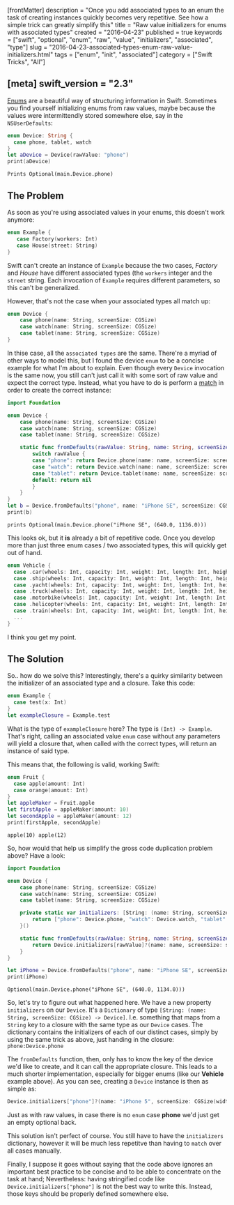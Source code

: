 [frontMatter]
description = "Once you add associated types to an enum the task of creating instances quickly becomes very repetitive. See how a simple trick can greatly simplify this"
title = "Raw value initializers for enums with associated types"
created = "2016-04-23"
published = true
keywords = ["swift", "optional", "enum", "raw", "value", "initializers", "associated", "type"]
slug = "2016-04-23-associated-types-enum-raw-value-initializers.html"
tags = ["enum", "init", "associated"]
category = ["Swift Tricks", "All"]

[meta]
swift_version = "2.3"
---

[Enums](https://appventure.me/2015/10/17/advanced-practical-enum-examples/)
are a beautiful way of structuring information in Swift. Sometimes you
find yourself initializing enums from raw values, maybe because the
values were intermittendly stored somewhere else, say in the
`NSUserDefaults`:

``` Swift
enum Device: String {
  case phone, tablet, watch
}
let aDevice = Device(rawValue: "phone")
print(aDevice)
```

``` {.example}
Prints Optional(main.Device.phone)
```

## The Problem

As soon as you\'re using associated values in your enums, this doesn\'t
work anymore:

``` Swift
enum Example {
   case Factory(workers: Int)
   case House(street: String)
}
```

Swift can\'t create an instance of `Example` because the two cases,
*Factory* and *House* have different associated types (the `workers`
integer and the `street` string. Each invocation of `Example` requires
different parameters, so this can\'t be generalized.

However, that\'s not the case when your associated types all match up:

``` Swift
enum Device {
    case phone(name: String, screenSize: CGSize)
    case watch(name: String, screenSize: CGSize)
    case tablet(name: String, screenSize: CGSize)
}
```

In thise case, all the `associated types` are the same. There\'re a
myriad of other ways to model this, but I found the device `enum` to be
a concise example for what I\'m about to explain. Even though every
`Device` invocation is the same now, you still can\'t just call it with
some sort of raw value and expect the correct type. Instead, what you
have to do is perform a
[match](https://appventure.me/2015/08/20/swift-pattern-matching-in-detail/)
in order to create the correct instance:

``` Swift
import Foundation

enum Device {
    case phone(name: String, screenSize: CGSize)
    case watch(name: String, screenSize: CGSize)
    case tablet(name: String, screenSize: CGSize)

    static func fromDefaults(rawValue: String, name: String, screenSize: CGSize) -> Device? {
        switch rawValue {
        case "phone": return Device.phone(name: name, screenSize: screenSize)
        case "watch": return Device.watch(name: name, screenSize: screenSize)
        case "tablet": return Device.tablet(name: name, screenSize: screenSize)
        default: return nil
        }
    }
}
let b = Device.fromDefaults("phone", name: "iPhone SE", screenSize: CGSize(width: 640, height: 1136))
print(b)
```

``` {.example}
prints Optional(main.Device.phone("iPhone SE", (640.0, 1136.0)))
```

This looks ok, but it **is** already a bit of repetitive code. Once you
develop more than just three enum cases / two associated types, this
will quickly get out of hand.

``` Swift
enum Vehicle {
  case .car(wheels: Int, capacity: Int, weight: Int, length: Int, height: Int, width: Int, color: Int, name: Int, producer: Int, creation: NSDate, amountOfProducedUnits: Int)
  case .ship(wheels: Int, capacity: Int, weight: Int, length: Int, height: Int, width: Int, color: Int, name: Int, producer: Int, creation: NSDate, amountOfProducedUnits: Int)
  case .yacht(wheels: Int, capacity: Int, weight: Int, length: Int, height: Int, width: Int, color: Int, name: Int, producer: Int, creation: NSDate, amountOfProducedUnits: Int)
  case .truck(wheels: Int, capacity: Int, weight: Int, length: Int, height: Int, width: Int, color: Int, name: Int, producer: Int, creation: NSDate, amountOfProducedUnits: Int)
  case .motorbike(wheels: Int, capacity: Int, weight: Int, length: Int, height: Int, width: Int, color: Int, name: Int, producer: Int, creation: NSDate, amountOfProducedUnits: Int)
  case .helicopter(wheels: Int, capacity: Int, weight: Int, length: Int, height: Int, width: Int, color: Int, name: Int, producer: Int, creation: NSDate, amountOfProducedUnits: Int)
  case .train(wheels: Int, capacity: Int, weight: Int, length: Int, height: Int, width: Int, color: Int, name: Int, producer: Int, creation: NSDate, amountOfProducedUnits: Int)
  ...
}
```

I think you get my point.

## The Solution

So.. how do we solve this? Interestingly, there\'s a quirky similarity
between the initializer of an associated type and a closure. Take this
code:

``` Swift
enum Example {
  case test(x: Int)
}
let exampleClosure = Example.test
```

What is the type of `exampleClosure` here? The type is
`(Int) -> Example`. That\'s right, calling an associated value `enum`
case without any parameters will yield a closure that, when called with
the correct types, will return an instance of said type.

This means that, the following is valid, working Swift:

``` Swift
enum Fruit {
  case apple(amount: Int)
  case orange(amount: Int)
}
let appleMaker = Fruit.apple
let firstApple = appleMaker(amount: 10)
let secondApple = appleMaker(amount: 12)
print(firstApple, secondApple)
```

``` {.example}
apple(10) apple(12)
```

So, how would that help us simplify the gross code duplication problem
above? Have a look:

``` Swift
import Foundation

enum Device {
    case phone(name: String, screenSize: CGSize)
    case watch(name: String, screenSize: CGSize)
    case tablet(name: String, screenSize: CGSize)

    private static var initializers: [String: (name: String, screenSize: CGSize) -> Device] = {
        return ["phone": Device.phone, "watch": Device.watch, "tablet": Device.tablet]
    }()

    static func fromDefaults(rawValue: String, name: String, screenSize: CGSize) -> Device? {
        return Device.initializers[rawValue]?(name: name, screenSize: screenSize)
    }
}

let iPhone = Device.fromDefaults("phone", name: "iPhone SE", screenSize: CGSize(width: 640, height: 1134))
print(iPhone)
```

``` {.example}
Optional(main.Device.phone("iPhone SE", (640.0, 1134.0)))
```

So, let\'s try to figure out what happened here. We have a new property
`initializers` on our `Device`. It\'s a `Dictionary` of type
`[String: (name: String, screenSize: CGSize) -> Device]`. I.e. something
that maps from a `String` key to a closure with the same type as our
`Device` cases. The dictionary contains the initializers of each of our
distinct cases, simply by using the same trick as above, just handing in
the closure: `phone:Device.phone`

The `fromDefaults` function, then, only has to know the key of the
device we\'d like to create, and it can call the appropriate closure.
This leads to a much shorter implementation, especially for bigger enums
(like our **Vehicle** example above). As you can see, creating a
`Device` instance is then as simple as:

``` Swift
Device.initializers["phone"]?(name: "iPhone 5", screenSize: CGSize(width: 640, height: 1134)))
```

Just as with raw values, in case there is no `enum` case **phone** we\'d
just get an empty optional back.

This solution isn\'t perfect of course. You still have to have the
`initializers` dictionary, however it will be much less repetitve than
having to `match` over all cases manually.

Finally, I suppose it goes without saying that the code above ignores an
important best practice to be concise and to be able to concentrate on
the task at hand; Nevertheless: having stringified code like
`Device.initializers["phone"]` is not the best way to write this.
Instead, those keys should be properly defined somewhere else.
